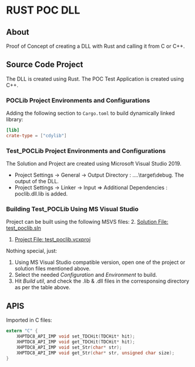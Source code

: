 # RUST POC DLL

## About
Proof of Concept of creating a DLL with Rust and calling it from C or C++.

## Source Code Project 
The DLL is created using Rust.
The POC Test Application is created using C++.

### POCLib Project Environments and Configurations
Adding the following section to `Cargo.toml` to build dynamically linked library:
```TOML
[lib]
crate-type = ["cdylib"]
```

### Test_POCLib Project Environments and Configurations
The Solution and Project are created using Microsoft Visual Studio 2019.
  * Project Settings -> General -> Output Directory : ..\..\target\debug. The output of the DLL.
  * Project Settings -> Linker -> Input => Additional Dependencies : poclib.dll.lib is added.

### Building Test_POCLib Using MS Visual Studio
Project can be built using the following MSVS files:
2. [Solution File: test_poclib.sln](./rust/poclib/test_poclib.sln)
1. [Project File: test_poclib.vcxproj](./rust/poclib/test_poclib/test_poclib/test_poclib.vcxproj)

Nothing special, just:
1. Using MS Visual Studio compatible version, open one of the project or solution files mentioned above.
2. Select the needed _Configuration_ and _Environment_ to build.
3. Hit _Build util_, and check the .lib & .dll files in the corresponsing directory as per the table above.

## APIS
Imported in C files:
```C
extern "C" {
	XHPTDC8_API_IMP void set_TDCHit(TDCHit* hit);
	XHPTDC8_API_IMP void get_TDCHit(TDCHit* hit);
	XHPTDC8_API_IMP void set_Str(char* str);
	XHPTDC8_API_IMP void get_Str(char* str, unsigned char size);
}
```
